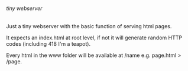 ###### tiny webserver

Just a tiny webserver with the basic function of serving html pages.

It expects an index.html at root level, if not it will generate random HTTP codes (including 418 I'm a teapot).

Every html in the www folder will be available at /name e.g. page.html > /page.